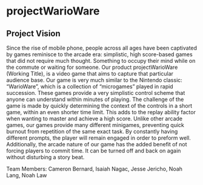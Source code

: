 # projectWarioWare
## Project Vision
Since the rise of mobile phone, people across all ages have been captivated by games reminisce to the arcade era: simplistic, high score-based games that did not require much thought. Something to occupy their mind  while on the commute or waiting for someone. Our product projectWarioWare (Working Title), is a video game that aims to capture that particular audience base. Our game is very much similar to the Nintendo classic: “WarioWare”, which is a collection of “microgames” played in rapid succession. These games provide a very simplistic control scheme that anyone can understand within minutes of playing. The challenge of the game is made by quickly determining the context of the controls in a short game, within an even shorter time limit. This adds to the replay ability  factor when wanting to master and achieve a high score. Unlike other arcade games, our games provide many different minigames, preventing quick burnout from repetition of the same exact task. By constantly having different prompts, the player will remain engaged in order to preform well. Additionally, the arcade nature of our game has the added benefit of not forcing players to commit time. It can be turned off and back on again without disturbing a story beat.

Team Members:
Cameron Bernard,
Isaiah Nagac,
Jesse Jericho,
Noah Lang,
Noah Law
